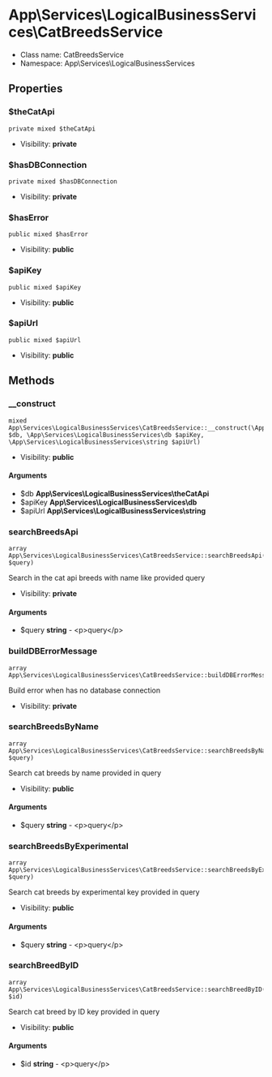 App\Services\LogicalBusinessServices\CatBreedsService
===============






* Class name: CatBreedsService
* Namespace: App\Services\LogicalBusinessServices





Properties
----------


### $theCatApi

    private mixed $theCatApi





* Visibility: **private**


### $hasDBConnection

    private mixed $hasDBConnection





* Visibility: **private**


### $hasError

    public mixed $hasError





* Visibility: **public**


### $apiKey

    public mixed $apiKey





* Visibility: **public**


### $apiUrl

    public mixed $apiUrl





* Visibility: **public**


Methods
-------


### __construct

    mixed App\Services\LogicalBusinessServices\CatBreedsService::__construct(\App\Services\LogicalBusinessServices\theCatApi $db, \App\Services\LogicalBusinessServices\db $apiKey, \App\Services\LogicalBusinessServices\string $apiUrl)





* Visibility: **public**


#### Arguments
* $db **App\Services\LogicalBusinessServices\theCatApi**
* $apiKey **App\Services\LogicalBusinessServices\db**
* $apiUrl **App\Services\LogicalBusinessServices\string**



### searchBreedsApi

    array App\Services\LogicalBusinessServices\CatBreedsService::searchBreedsApi(string $query)

Search in the cat api breeds with name like provided query



* Visibility: **private**


#### Arguments
* $query **string** - &lt;p&gt;query&lt;/p&gt;



### buildDBErrorMessage

    array App\Services\LogicalBusinessServices\CatBreedsService::buildDBErrorMessage()

Build error when has no database connection



* Visibility: **private**




### searchBreedsByName

    array App\Services\LogicalBusinessServices\CatBreedsService::searchBreedsByName(string $query)

Search cat breeds by name provided in query



* Visibility: **public**


#### Arguments
* $query **string** - &lt;p&gt;query&lt;/p&gt;



### searchBreedsByExperimental

    array App\Services\LogicalBusinessServices\CatBreedsService::searchBreedsByExperimental(string $query)

Search cat breeds by experimental key provided in query



* Visibility: **public**


#### Arguments
* $query **string** - &lt;p&gt;query&lt;/p&gt;



### searchBreedByID

    array App\Services\LogicalBusinessServices\CatBreedsService::searchBreedByID(string $id)

Search cat breed by ID key provided in query



* Visibility: **public**


#### Arguments
* $id **string** - &lt;p&gt;query&lt;/p&gt;


